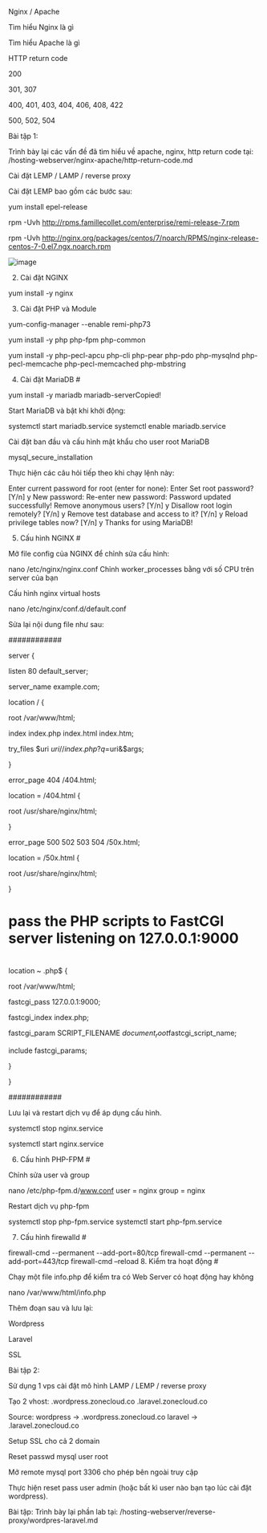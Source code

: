 Nginx / Apache 

Tìm hiểu Nginx là gì

Tìm hiểu Apache là gì

HTTP return code

200

301, 307

400, 401, 403, 404, 406, 408, 422

500, 502, 504

Bài tập 1: 

Trình bày lại các vấn đề đã tìm hiểu về apache, nginx, http return code tại: <name>/hosting-webserver/nginx-apache/http-return-code.md

Cài đặt LEMP / LAMP / reverse proxy


Cài đặt LEMP bao gồm các bước sau:

yum install epel-release

rpm -Uvh http://rpms.famillecollet.com/enterprise/remi-release-7.rpm

rpm -Uvh http://nginx.org/packages/centos/7/noarch/RPMS/nginx-release-centos-7-0.el7.ngx.noarch.rpm

![image](https://github.com/eggsy3011/train-4/assets/108015833/5c4ac41f-0400-46fd-9702-06a830125eb1)

2. Cài đặt NGINX

yum install -y nginx

3. Cài đặt PHP và Module

yum-config-manager --enable remi-php73

yum install -y php php-fpm php-common

yum install -y php-pecl-apcu php-cli php-pear php-pdo php-mysqlnd php-pecl-memcache php-pecl-memcached php-mbstring

4. Cài đặt MariaDB #

yum install -y mariadb mariadb-serverCopied!

Start MariaDB và bật khi khởi động:

systemctl start mariadb.service
systemctl enable mariadb.service

Cài đặt ban đầu và cấu hình mật khẩu cho user root MariaDB

mysql_secure_installation

Thực hiện các câu hỏi tiếp theo khi chạy lệnh này:

Enter current password for root (enter for none): Enter
Set root password? [Y/n] y
New password:
Re-enter new password:
Password updated successfully!
Remove anonymous users? [Y/n] y
Disallow root login remotely? [Y/n] y
Remove test database and access to it? [Y/n] y
Reload privilege tables now? [Y/n] y
Thanks for using MariaDB!

5. Cấu hình NGINX #

Mở file config của NGINX để chỉnh sửa cấu hình:

nano /etc/nginx/nginx.conf
Chỉnh worker_processes bằng với số CPU trên server của bạn

Cấu hình nginx virtual hosts

nano /etc/nginx/conf.d/default.conf

Sửa lại nội dung file như sau:

############

server {

listen       80 default_server;

server_name example.com;

 

location / {

root   /var/www/html;

index index.php index.html index.htm;

try_files $uri $uri/ /index.php?q=$uri&$args;

}

 

error_page  404     /404.html;

location = /404.html {

root   /usr/share/nginx/html;

}

 

error_page   500 502 503 504  /50x.html;

location = /50x.html {

root   /usr/share/nginx/html;

}

 

# pass the PHP scripts to FastCGI server listening on 127.0.0.1:9000

#

location ~ \.php$ {

root           /var/www/html;

fastcgi_pass 127.0.0.1:9000;

fastcgi_index index.php;

fastcgi_param  SCRIPT_FILENAME   $document_root$fastcgi_script_name;

include        fastcgi_params;

}

}

############

Lưu lại và restart dịch vụ để áp dụng cấu hình.

systemctl stop nginx.service

systemctl start nginx.service

6. Cấu hình PHP-FPM #

Chỉnh sửa user và group

nano /etc/php-fpm.d/www.conf
user = nginx
group = nginx

Restart dịch vụ php-fpm

systemctl stop php-fpm.service
systemctl start php-fpm.service

7. Cấu hình firewalld #

firewall-cmd --permanent --add-port=80/tcp
firewall-cmd --permanent --add-port=443/tcp
firewall-cmd –reload
8. Kiểm tra hoạt động #

Chạy một file info.php để kiểm tra có Web Server có hoạt động hay không

nano /var/www/html/info.php

Thêm đoạn sau và lưu lại:

<?php
phpinfo();
?>


Wordpress

Laravel

SSL

Bài tập 2: 

Sử dụng 1 vps cài đặt mô hình LAMP / LEMP / reverse proxy

Tạo 2 vhost: <name>.wordpress.zonecloud.co <name>.laravel.zonecloud.co

Source: wordpress -> <name>.wordpress.zonecloud.co laravel -> <name>.laravel.zonecloud.co

Setup SSL cho cả 2 domain

Reset passwd mysql user root

Mở remote mysql port 3306 cho phép bên ngoài truy cập

Thực hiện reset pass user admin (hoặc bất kì user nào bạn tạo lúc cài đặt wordpress).

Bài tập: Trình bày lại phần lab tại: <name>/hosting-webserver/reverse-proxy/wordpres-laravel.md
